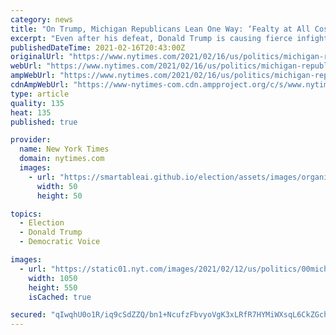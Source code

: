 ```yaml
---
category: news
title: "On Trump, Michigan Republicans Lean One Way: ‘Fealty at All Costs’"
excerpt: "Even after his defeat, Donald Trump is causing fierce infighting among Republicans in a crucial battleground state. Loyalists are rewarded. Dissenters face punishment."
publishedDateTime: 2021-02-16T20:43:00Z
originalUrl: "https://www.nytimes.com/2021/02/16/us/politics/michigan-republicans-trump.html"
webUrl: "https://www.nytimes.com/2021/02/16/us/politics/michigan-republicans-trump.html"
ampWebUrl: "https://www.nytimes.com/2021/02/16/us/politics/michigan-republicans-trump.amp.html"
cdnAmpWebUrl: "https://www-nytimes-com.cdn.ampproject.org/c/s/www.nytimes.com/2021/02/16/us/politics/michigan-republicans-trump.amp.html"
type: article
quality: 135
heat: 135
published: true

provider:
  name: New York Times
  domain: nytimes.com
  images:
    - url: "https://smartableai.github.io/election/assets/images/organizations/nytimes.com-50x50.jpg"
      width: 50
      height: 50

topics:
  - Election
  - Donald Trump
  - Democratic Voice

images:
  - url: "https://static01.nyt.com/images/2021/02/12/us/politics/00michigan-gop1/00michigan-gop1-facebookJumbo.jpg"
    width: 1050
    height: 550
    isCached: true

secured: "qIwqhU0o1R/iq9cSdZZQ/bn1+NcufzFbvyoVgK3xLRfR7HYMiWXsqL6CkZGchcdJC3SZYsqanmhGXKbvzZw4IIRtL126haktxCNZIxwdPbxKkM860iqlbNWnz2hGi7V0VD88yu9YRomVkWOBhrbLZ2TabGlYSM9LbFql21SsmF8vCZL4GJQF8Yp6rRwotQvy/WzrwQvrzCy/6NMdZX9bFKQMk1UgrCkqzMdDWZBFa9s1aiW78sf/REuwetF/DrfMfvBuvBmKGgoZpn8bncEv53//ywfmwtD/9INFJQ2GNhvb04dKCj/FIvPSlvyvN0vPYxYqNO0tw5HYFwefQTxa6w6dPNsDlm10XS3GbxiQvNo=;zp1S+iE6favIzdCn5wM/Vg=="
---
```


